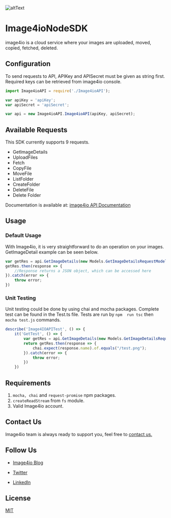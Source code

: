 ![altText](https://cdn.image4.io/i4io/logo-dark-side.png "Logo")

# Image4ioNodeSDK 
image4io is a cloud service where your images are uploaded, moved, copied, fetched, deleted.

## Configuration
To send requests to API, APIKey and APISecret must be given as string first. Required keys can be retrieved from image4io console.
```javascript
import Image4ioAPI = require('./Image4ioAPI');

var apiKey = 'apiKey';
var apiSecret = 'apiSecret';

var api = new Image4ioAPI.Image4ioAPI(apiKey, apiSecret);
```
## Available Requests
This SDK currently supports 9 requests.
* GetImageDetails
* UploadFiles
* Fetch
* CopyFile
* MoveFile
* ListFolder
* CreateFolder
* DeleteFile
* Delete Folder

Documentation is available at: [image4io API Documentation](https://image4.io/en/documentation)

## Usage
### Default Usage
With Image4io, it is very straightforward to do an operation on your images. GetImageDetail example can be seen below.
```javascript
var getRes = api.GetImageDetails(new Models.GetImageDetailsRequestModel("/test.png"));
getRes.then(response => {
    //Response returns a JSON object, which can be accessed here
}).catch(error => {
    throw error;
})
```

### Unit Testing
Unit testing could be done by using chai and mocha packages. Complete test can be found in the Test.ts file. Tests are run by ``` npm  run tsc ``` then ```mocha test.js``` commands.
```javascript
describe('Image4IOAPITest', () => {
    it('GetTest', () => {
        var getRes = api.GetImageDetails(new Models.GetImageDetailsRequestModel("/test.png"));
        return getRes.then(response => {
            chai.expect(response.name).of.equals("/test.png");
        }).catch(error => {
            throw error;
        })
    })
```
## Requirements
 1) ```mocha, chai``` and ```request-promise``` npm packages.
 2) ```createReadStream``` from ```fs``` module.
 3) Valid Image4io account.
## Contact Us
Image4io team is always ready to support you, feel free to 
[contact us.](https://image4.io/en/contact)
## Follow Us
* [Image4io Blog](https://image4.io/en/blog)

* [Twitter](https://twitter.com/image4io)

* [LinkedIn]( linkedin.com/company/image4io/)

## License
[MIT](https://choosealicense.com/licenses/mit/)